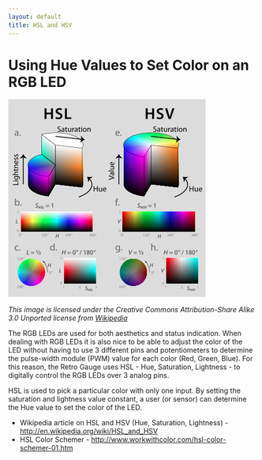 ```yaml
---
layout: default
title: HSL and HSV
---
```


# Using Hue Values to Set Color on an RGB LED

![HSL and HSV](/images/hsl-hsv.png)

*This image is licensed under the Creative Commons Attribution-Share Alike 3.0
Unported license from [Wikipedia](http://en.wikipedia.org/wiki/HSL_and_HSV)*

The RGB LEDs are used for both aesthetics and status indication. When dealing
with RGB LEDs it is also nice to be able to adjust the color of the LED without
having to use 3 different pins and potentiometers to determine the pulse-width
module (PWM) value for each color (Red, Green, Blue). For this reason, the
Retro Gauge uses HSL - Hue, Saturation, Lightness - to digitally control the
RGB LEDs over 3 analog pins.

HSL is used to pick a particular color with only one input. By setting the
saturation and lightness value constant, a user (or sensor) can determine the
Hue value to set the color of the LED.

* Wikipedia article on HSL and HSV (Hue, Saturation, Lightness) - http://en.wikipedia.org/wiki/HSL_and_HSV
* HSL Color Schemer - http://www.workwithcolor.com/hsl-color-schemer-01.htm
